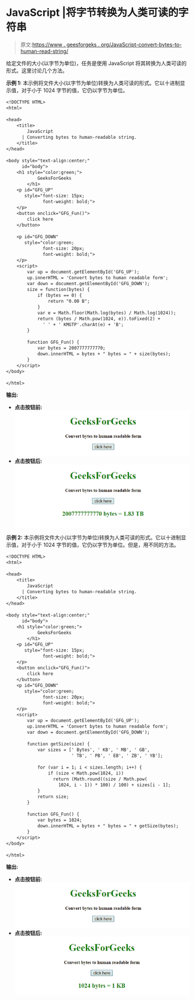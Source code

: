 # JavaScript |将字节转换为人类可读的字符串

> 原文:[https://www . geesforgeks . org/JavaScript-convert-bytes-to-human-read-string/](https://www.geeksforgeeks.org/javascript-convert-bytes-to-human-readable-string/)

给定文件的大小(以字节为单位)，任务是使用 JavaScript 将其转换为人类可读的形式。这里讨论几个方法。

**示例 1:** 本示例将文件大小(以字节为单位)转换为人类可读的形式。它以十进制显示值，对于小于 1024 字节的值，它仍以字节为单位。

```
<!DOCTYPE HTML>
<html>

<head>
    <title>
        JavaScript 
      | Converting bytes to human-readable string.
    </title>
</head>

<body style="text-align:center;" 
      id="body">
    <h1 style="color:green;">  
            GeeksForGeeks  
        </h1>
    <p id="GFG_UP" 
       style="font-size: 15px;
              font-weight: bold;">
    </p>
    <button onclick="GFG_Fun()">
        click here
    </button>

    <p id="GFG_DOWN" 
       style="color:green; 
              font-size: 20px; 
              font-weight: bold;">
    </p>
    <script>
        var up = document.getElementById('GFG_UP');
        up.innerHTML = 'Convert bytes to human readable form';
        var down = document.getElementById('GFG_DOWN');
        size = function(bytes) {
            if (bytes == 0) {
                return "0.00 B";
            }
            var e = Math.floor(Math.log(bytes) / Math.log(1024));
            return (bytes / Math.pow(1024, e)).toFixed(2) +
              ' ' + ' KMGTP'.charAt(e) + 'B';
        }

        function GFG_Fun() {
            var bytes = 2007777777770;
            down.innerHTML = bytes + " bytes = " + size(bytes);
        }
    </script>
</body>

</html>
```

**输出:**

*   **点击按钮前:**
    ![](img/43f44d988f88df9799d2c291f6a3011f.png)
*   **点击按钮后:**
    ![](img/36c3b89ad7fdf4a0cbc19f67ee153bb3.png)

**示例 2:** 本示例将文件大小(以字节为单位)转换为人类可读的形式。它以十进制显示值，对于小于 1024 字节的值，它仍以字节为单位。但是，用不同的方法。

```
<!DOCTYPE HTML>
<html>

<head>
    <title>
        JavaScript 
      | Converting bytes to human-readable string.
    </title>
</head>

<body style="text-align:center;"
      id="body">
    <h1 style="color:green;">  
            GeeksForGeeks  
        </h1>
    <p id="GFG_UP"
       style="font-size: 15px;
              font-weight: bold;">
    </p>
    <button onclick="GFG_Fun()">
        click here
    </button>
    <p id="GFG_DOWN" 
       style="color:green; 
              font-size: 20px;
              font-weight: bold;">
    </p>
    <script>
        var up = document.getElementById('GFG_UP');
        up.innerHTML = 'Convert bytes to human readable form';
        var down = document.getElementById('GFG_DOWN');

        function getSize(size) {
            var sizes = [' Bytes', ' KB', ' MB', ' GB', 
                         ' TB', ' PB', ' EB', ' ZB', ' YB'];

            for (var i = 1; i < sizes.length; i++) {
                if (size < Math.pow(1024, i)) 
                  return (Math.round((size / Math.pow(
                    1024, i - 1)) * 100) / 100) + sizes[i - 1];
            }
            return size;
        }

        function GFG_Fun() {
            var bytes = 1024;
            down.innerHTML = bytes + " bytes = " + getSize(bytes);
        }
    </script>
</body>

</html>
```

**输出:**

*   **点击按钮前:**
    ![](img/43f44d988f88df9799d2c291f6a3011f.png)
*   **点击按钮后:**
    ![](img/271d2fb17c46ff86101d517391aa56b8.png)